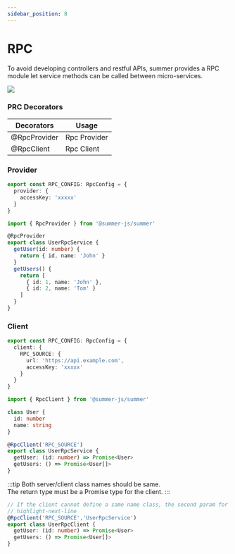 ```yaml
---
sidebar_position: 8
---
```


# RPC

To avoid developing controllers and restful APIs, summer provides a RPC module let service methods can be called between micro-services.

![](/img/rpc.svg)


### PRC Decorators

|  Decorators   | Usage  |
|  ----  | ----  |
| @RpcProvider | Rpc Provider |
| @RpcClient | Rpc Client | 


### Provider

```ts title="src/default.config.ts"
export const RPC_CONFIG: RpcConfig = {
  provider: {
    accessKey: 'xxxxx'
  }
}
```

```ts  
import { RpcProvider } from '@summer-js/summer'

@RpcProvider
export class UserRpcService {
  getUser(id: number) {
    return { id, name: 'John' }
  }
  getUsers() {
    return [
      { id: 1, name: 'John' },
      { id: 2, name: 'Tom' }
    ]
  }
}
```


### Client

```ts title="src/default.config.ts"
export const RPC_CONFIG: RpcConfig = {
  client: {
    RPC_SOURCE: {
      url: 'https://api.example.com',
      accessKey: 'xxxxx'
    }
  }
}
```

```ts
import { RpcClient } from '@summer-js/summer'

class User {
  id: number
  name: string
}

@RpcClient('RPC_SOURCE')
export class UserRpcService {
  getUser: (id: number) => Promise<User>
  getUsers: () => Promise<User[]>
}
```

:::tip
Both server/client class names should be same.<br/>
The return type must be a Promise type for the client.
:::

```ts
// If the client cannot define a same name class, the second param for @RpcClient can setup server class name
// highlight-next-line
@RpcClient('RPC_SOURCE','UserRpcService')
export class UserRpcClient {
  getUser: (id: number) => Promise<User>
  getUsers: () => Promise<User[]>
}

```


